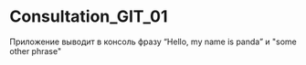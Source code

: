 # Consultation_GIT_01
Приложение выводит в консоль фразу “Hello, my name is panda” и "some other phrase"